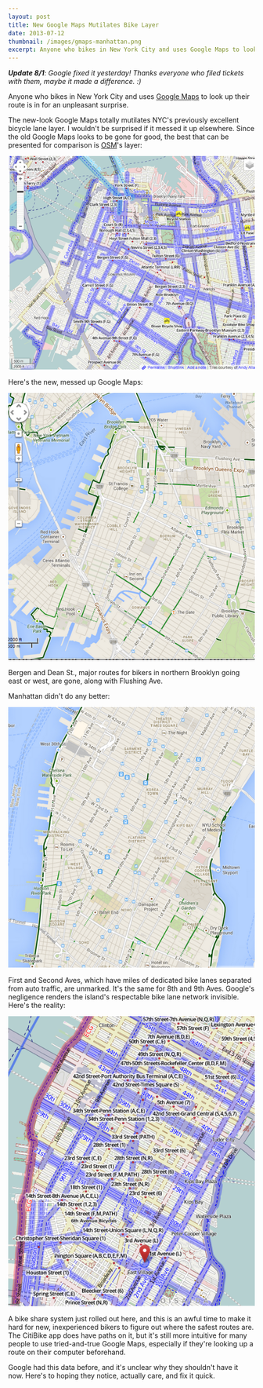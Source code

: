 ```yaml
---
layout: post
title: New Google Maps Mutilates Bike Layer
date: 2013-07-12
thumbnail: /images/gmaps-manhattan.png
excerpt: Anyone who bikes in New York City and uses Google Maps to look up their route is in for an unpleasant surprise.
---
```


*__Update 8/1__: Google fixed it yesterday!  Thanks everyone who filed tickets
with them, maybe it made a difference. :)*

Anyone who bikes in New York City and uses [Google Maps][] to look up their
route is in for an unpleasant surprise.

  [Google Maps]: http://maps.google.com/

The new-look Google Maps totally mutilates NYC's previously excellent bicycle
lane layer.  I wouldn't be surprised if it messed it up elsewhere.  Since the
old Google Maps looks to be gone for good, the best that can be presented for
comparison is [OSM][]'s layer:

  [OSM]: http://www.openstreetmap.org/

![Brooklyn Bike paths in OSM](/images/osm-brooklyn.png)

Here's the new, messed up Google Maps:

![Brooklyn bike paths in Google Maps](/images/gmaps-brooklyn.png)

Bergen and Dean St., major routes for bikers in northern Brooklyn going east
or west, are gone, along with Flushing Ave.

Manhattan didn't do any better:

![Manhattan bike paths in Google Maps](/images/gmaps-manhattan.png)

First and Second Aves, which have miles of dedicated bike lanes separated from
auto traffic, are unmarked.  It's the same for 8th and 9th Aves.   Google's
negligence renders the island's respectable bike lane network invisible.
Here's the reality:

![Manhattan bike paths in OSM](/images/osm-manhattan.png)

A bike share system just rolled out here, and this is an awful time to make it
hard for new, inexperienced bikers to figure out where  the safest routes are.
The CitiBike app does have paths on it, but it's still more intuitive for
many people to use tried-and-true Google Maps, especially if they're looking up
a route on their computer beforehand.

Google had this data before, and it's unclear why they shouldn't have it now.
Here's to hoping they notice, actually care, and fix it quick.
